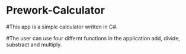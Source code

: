 # Prework-Calculator

#This app is a simple calculator written in C#. 

#The user can use four differnt functions in the application add, divide, substract and multiply.